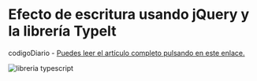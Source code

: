 # Efecto de escritura usando jQuery y la librería TypeIt

codigoDiario - [Puedes leer el artículo completo pulsando en este enlace.](https://www.google.com)

![libreria typescript](http://codigodiario.me/wp-content/uploads/2016/04/Screenshot-from-2016-04-17-225420.png "Efecto de escritura usando jQuery y la librería TypeIt")
